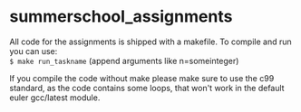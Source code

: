 # summerschool_assignments

All code for the assignments is shipped with a makefile.
To compile and run you can use:  
    `$ make run_taskname` (append arguments like n=someinteger)

If you compile the code without make please make sure to use the c99 standard,
as the code contains some loops, that won't work in the default euler gcc/latest
module.

